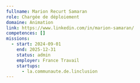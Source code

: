 ```yaml
---
fullname: Marion Recurt Samaran
role: Chargée de déploiement
domaine: Animation
link: https://www.linkedin.com/in/marion-samaran/
competences: []
missions:
  - start: 2024-09-01
    end: 2025-12-31
    status: admin
    employer: France Travail
    startups:
      - la.communaute.de.linclusion
---
```

